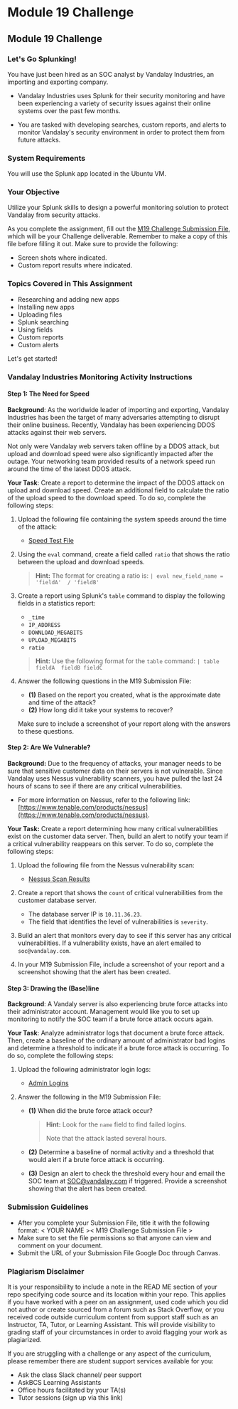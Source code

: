 # Module 19 Challenge

## Module 19 Challenge <assignment>

### Let's Go Splunking!

You have just been hired as an SOC analyst by Vandalay Industries, an importing and exporting company.
 
- Vandalay Industries uses Splunk for their security monitoring and have been experiencing a variety of security issues against their online systems over the past few months. 
 
- You are tasked with developing searches, custom reports, and alerts to monitor Vandalay's security environment in order to protect them from future attacks.

### System Requirements 

You will use the Splunk app located in the Ubuntu VM.

### Your Objective 

Utilize your Splunk skills to design a powerful monitoring solution to protect Vandalay from security attacks.

As you complete the assignment, fill out the [M19 Challenge Submission File](https://docs.google.com/document/d/1xu3mOp-Aj3JO9bNSPMPaEFNLG0YrnGD-y8iH35cPkD8/edit?usp=sharing), which will be your Challenge deliverable. Remember to make a copy of this file before filling it out. Make sure to provide the following:
- Screen shots where indicated.
- Custom report results where indicated.

### Topics Covered in This Assignment

- Researching and adding new apps
- Installing new apps
- Uploading files
- Splunk searching
- Using fields
- Custom reports
- Custom alerts

Let's get started!

### Vandalay Industries Monitoring Activity Instructions


#### Step 1: The Need for Speed 

**Background**: As the worldwide leader of importing and exporting, Vandalay Industries has been the target of many adversaries attempting to disrupt their online business. Recently, Vandalay has been experiencing DDOS attacks against their web servers.

Not only were Vandalay web servers taken offline by a DDOS attack, but upload and download speed were also significantly impacted after the outage. Your networking team provided results of a network speed run around the time of the latest DDOS attack.

**Your Task**: Create a report to determine the impact of the DDOS attack on upload and download speed. Create an additional field to calculate the ratio of the upload speed to the download speed. To do so, complete the following steps:

1.  Upload the following file containing the system speeds around the time of the attack:
    - [Speed Test File](https://drive.google.com/file/d/1sAIEh_vxhjJJpj3NiPx8Wele_-cfEZTK/view?usp=sharing)

2. Using the `eval` command, create a field called `ratio` that shows the ratio between the upload and download speeds.
 
    > **Hint:** The format for creating a ratio is: `| eval new_field_name = 'fieldA'  / 'fieldB'`
      
3. Create a report using Splunk's `table` command to display the following fields in a statistics report:
    - `_time`
    - `IP_ADDRESS`
    - `DOWNLOAD_MEGABITS`
    - `UPLOAD_MEGABITS`
    - `ratio`
  
    > **Hint:** Use the following format for the `table` command: `| table fieldA  fieldB fieldC`

4. Answer the following questions in the M19 Submission File:
    - **(1)** Based on the report you created, what is the approximate date and time of the attack?
    - **(2)** How long did it take your systems to recover?

    Make sure to include a screenshot of your report along with the answers to these questions.
 
#### Step 2: Are We Vulnerable? 

**Background:** Due to the frequency of attacks, your manager needs to be sure that sensitive customer data on their servers is not vulnerable. Since Vandalay uses Nessus vulnerability scanners, you have pulled the last 24 hours of scans to see if there are any critical vulnerabilities.

  - For more information on Nessus, refer to the following link: [https://www.tenable.com/products/nessus](https://www.tenable.com/products/nessus).

**Your Task:** Create a report determining how many critical vulnerabilities exist on the customer data server. Then, build an alert to notify your team if a critical vulnerability reappears on this server. To do so, complete the following steps:

1. Upload the following file from the Nessus vulnerability scan:
   - [Nessus Scan Results](https://drive.google.com/file/d/1AonO8jAN4nKniZDw5qAYoMamBBXLpkdr/view?usp=sharing)

2. Create a report that shows the `count` of critical vulnerabilities from the customer database server.
   - The database server IP is `10.11.36.23`.
   - The field that identifies the level of vulnerabilities is `severity`.
      
3. Build an alert that monitors every day to see if this server has any critical vulnerabilities. If a vulnerability exists, have an alert emailed to `soc@vandalay.com`.

4. In your M19 Submission File, include a screenshot of your report and a screenshot showing that the alert has been created.


#### Step 3: Drawing the (Base)line

**Background**: A Vandaly server is also experiencing brute force attacks into their administrator account. Management would like you to set up monitoring to notify the SOC team if a brute force attack occurs again.

**Your Task**: Analyze administrator logs that document a brute force attack. Then, create a baseline of the ordinary amount of administrator bad logins and determine a threshold to indicate if a brute force attack is occurring. To do so, complete the following steps:

1. Upload the following administrator login logs:
    - [Admin Logins](https://drive.google.com/file/d/1q5OJzVpvW0ExKuc8BtQ2LQOqpneLpUUy/view?usp=sharing)

2. Answer the following in the M19 Submission File:

    - **(1)** When did the brute force attack occur?
   
       > **Hint:** Look for the `name` field to find failed logins.
       > 
       > Note that the attack lasted several hours.
      
    - **(2)** Determine a baseline of normal activity and a threshold that would alert if a brute force attack is occurring.

    - **(3)** Design an alert to check the threshold every hour and email the SOC team at SOC@vandalay.com if triggered. Provide a screenshot showing that the alert has been created.

### Submission Guidelines

* After you complete your Submission File, title it with the following format: < YOUR NAME >< M19 Challenge Submission File >
* Make sure to set the file permissions so that anyone can view and comment on your document.
* Submit the URL of your Submission File Google Doc through Canvas.

### Plagiarism Disclaimer

It is your responsibility to include a note in the READ ME section of your repo specifying code source and its location within your repo. This applies if you have worked with a peer on an assignment, used code which you did not author or create sourced from a forum such as Stack Overflow, or you received code outside curriculum content from support staff such as an Instructor, TA, Tutor, or Learning Assistant. This will provide visibility to grading staff of your circumstances in order to avoid flagging your work as plagiarized.

If you are struggling with a challenge or any aspect of the curriculum, please remember there are student support services available for you:

* Ask the class Slack channel/ peer support
* AskBCS Learning Assistants 
* Office hours facilitated by your TA(s)
* Tutor sessions (sign up via this link)